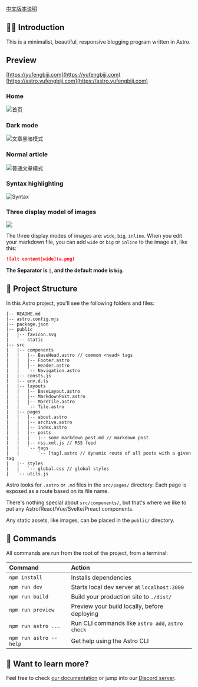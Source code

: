 
[中文版本说明](./README_CN.md)

## 👏🏻 Introduction

This is a minimalist, beautiful, responsive blogging program written in Astro.

## Preview

[https://yufengbiji.com](https://yufengbiji.com)
[https://astro.yufengbiji.com](https://astro.yufengbiji.com)

### Home

![首页](./public/preview/preview_index.png)

### Dark mode

![文章黑暗模式](./public/preview/preview_dark.png?)

### Normal article

![普通文章模式](./public/preview/preview_light.png)

### Syntax highlighting

![Syntax](./public/preview/preview_syntaxHighlighting.png)

### Three display model of images

![](./public/preview/preview_different_mode.png)

The three display modes of images are: `wide`, `big`, `inline`.
When you edit your markdown file, you can add `wide` or `big` or `inline` to the image alt, like this:

```markdown
![alt content|wide](a.png)
```

<strong>The Separator is `|`, and the default mode is `big`.</strong>

## 🚀 Project Structure

In this Astro project, you'll see the following folders and files:

```
|-- README.md
|-- astro.config.mjs
|-- package.json
|-- public
|   |-- favicon.svg
|   `-- static
|-- src
|   |-- components
|   |   |-- BaseHead.astro // common <head> tags
|   |   |-- Footer.astro
|   |   |-- Header.astro
|   |   `-- Navigation.astro
|   |-- consts.js
|   |-- env.d.ts
|   |-- layouts
|   |   |-- BaseLayout.astro
|   |   |-- MarkdownPost.astro
|   |   |-- MoreTile.astro
|   |   `-- Tile.astro
|   |-- pages
|   |   |-- about.astro
|   |   |-- archive.astro
|   |   |-- index.astro
|   |   |-- posts 
|   |   |   |-- some markdown post.md // markdown post 
|   |   |-- rss.xml.js // RSS feed
|   |   `-- tags
|   |       `-- [tag].astro // dynamic route of all posts with a given tag
|   |-- styles
|   |   `-- global.css // global styles
|   `-- utils.js
```

Astro looks for `.astro` or `.md` files in the `src/pages/` directory. Each page is exposed as a route based on its file name.

There's nothing special about `src/components/`, but that's where we like to put any Astro/React/Vue/Svelte/Preact components.

Any static assets, like images, can be placed in the `public/` directory.

## 🧞 Commands

All commands are run from the root of the project, from a terminal:

| Command                | Action                                           |
| :--------------------- | :----------------------------------------------- |
| `npm install`          | Installs dependencies                            |
| `npm run dev`          | Starts local dev server at `localhost:3000`      |
| `npm run build`        | Build your production site to `./dist/`          |
| `npm run preview`      | Preview your build locally, before deploying     |
| `npm run astro ...`    | Run CLI commands like `astro add`, `astro check` |
| `npm run astro --help` | Get help using the Astro CLI                     |

## 👀 Want to learn more?

Feel free to check [our documentation](https://docs.astro.build) or jump into our [Discord server](https://astro.build/chat).
